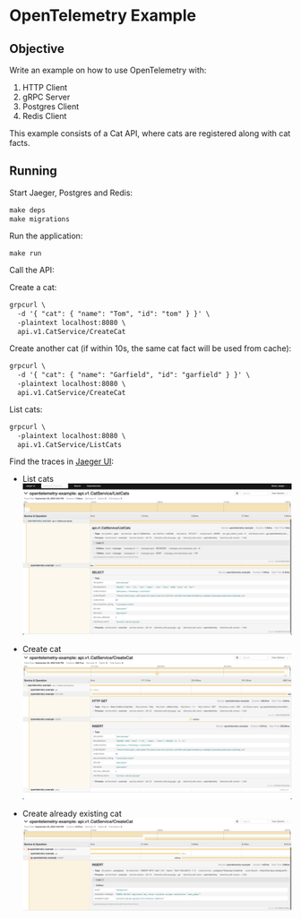 # OpenTelemetry Example

## Objective

Write an example on how to use OpenTelemetry with:
1. HTTP Client
2. gRPC Server
3. Postgres Client
4. Redis Client

This example consists of a Cat API, where cats are registered along with cat facts.

## Running

Start Jaeger, Postgres and Redis:

```shell
make deps
make migrations
```

Run the application:

```shell
make run
```

Call the API:

Create a cat:
```shell
grpcurl \
  -d '{ "cat": { "name": "Tom", "id": "tom" } }' \
  -plaintext localhost:8080 \
  api.v1.CatService/CreateCat
```

Create another cat (if within 10s, the same cat fact will be used from cache):
```shell
grpcurl \
  -d '{ "cat": { "name": "Garfield", "id": "garfield" } }' \
  -plaintext localhost:8080 \
  api.v1.CatService/CreateCat
```

List cats:
```shell
grpcurl \
  -plaintext localhost:8080 \
  api.v1.CatService/ListCats
```

Find the traces in [Jaeger UI](http://localhost:16686):

* List cats
![List cats](images/jaeger_list_cats.png)

* Create cat
![Create cat](images/jaeger_create_cat.png)

* Create already existing cat
![Create already existing cat](images/jaeger_create_duplicate_cat.png)
